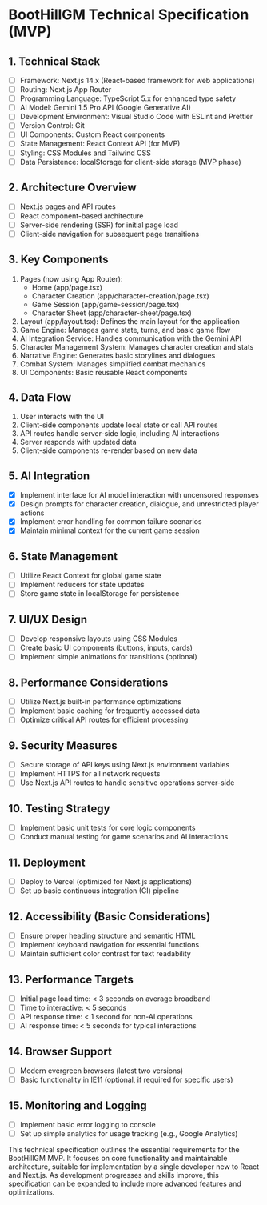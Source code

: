 # BootHillGM Technical Specification (MVP)

## 1. Technical Stack
- [ ] Framework: Next.js 14.x (React-based framework for web applications)
- [ ] Routing: Next.js App Router
- [ ] Programming Language: TypeScript 5.x for enhanced type safety
- [ ] AI Model: Gemini 1.5 Pro API (Google Generative AI)
- [ ] Development Environment: Visual Studio Code with ESLint and Prettier
- [ ] Version Control: Git
- [ ] UI Components: Custom React components
- [ ] State Management: React Context API (for MVP)
- [ ] Styling: CSS Modules and Tailwind CSS
- [ ] Data Persistence: localStorage for client-side storage (MVP phase)

## 2. Architecture Overview
- [ ] Next.js pages and API routes
- [ ] React component-based architecture
- [ ] Server-side rendering (SSR) for initial page load
- [ ] Client-side navigation for subsequent page transitions

## 3. Key Components
1. Pages (now using App Router):
   - Home (app/page.tsx)
   - Character Creation (app/character-creation/page.tsx)
   - Game Session (app/game-session/page.tsx)
   - Character Sheet (app/character-sheet/page.tsx)
2. Layout (app/layout.tsx): Defines the main layout for the application
3. Game Engine: Manages game state, turns, and basic game flow
4. AI Integration Service: Handles communication with the Gemini API
5. Character Management System: Manages character creation and stats
6. Narrative Engine: Generates basic storylines and dialogues
7. Combat System: Manages simplified combat mechanics
8. UI Components: Basic reusable React components

## 4. Data Flow
1. User interacts with the UI
2. Client-side components update local state or call API routes
3. API routes handle server-side logic, including AI interactions
4. Server responds with updated data
5. Client-side components re-render based on new data

## 5. AI Integration
- [x] Implement interface for AI model interaction with uncensored responses
- [x] Design prompts for character creation, dialogue, and unrestricted player actions
- [x] Implement error handling for common failure scenarios
- [x] Maintain minimal context for the current game session

## 6. State Management
- [ ] Utilize React Context for global game state
- [ ] Implement reducers for state updates
- [ ] Store game state in localStorage for persistence

## 7. UI/UX Design
- [ ] Develop responsive layouts using CSS Modules
- [ ] Create basic UI components (buttons, inputs, cards)
- [ ] Implement simple animations for transitions (optional)

## 8. Performance Considerations
- [ ] Utilize Next.js built-in performance optimizations
- [ ] Implement basic caching for frequently accessed data
- [ ] Optimize critical API routes for efficient processing

## 9. Security Measures
- [ ] Secure storage of API keys using Next.js environment variables
- [ ] Implement HTTPS for all network requests
- [ ] Use Next.js API routes to handle sensitive operations server-side

## 10. Testing Strategy
- [ ] Implement basic unit tests for core logic components
- [ ] Conduct manual testing for game scenarios and AI interactions

## 11. Deployment
- [ ] Deploy to Vercel (optimized for Next.js applications)
- [ ] Set up basic continuous integration (CI) pipeline

## 12. Accessibility (Basic Considerations)
- [ ] Ensure proper heading structure and semantic HTML
- [ ] Implement keyboard navigation for essential functions
- [ ] Maintain sufficient color contrast for text readability

## 13. Performance Targets
- [ ] Initial page load time: < 3 seconds on average broadband
- [ ] Time to interactive: < 5 seconds
- [ ] API response time: < 1 second for non-AI operations
- [ ] AI response time: < 5 seconds for typical interactions

## 14. Browser Support
- [ ] Modern evergreen browsers (latest two versions)
- [ ] Basic functionality in IE11 (optional, if required for specific users)

## 15. Monitoring and Logging
- [ ] Implement basic error logging to console
- [ ] Set up simple analytics for usage tracking (e.g., Google Analytics)

This technical specification outlines the essential requirements for the BootHillGM MVP. It focuses on core functionality and maintainable architecture, suitable for implementation by a single developer new to React and Next.js. As development progresses and skills improve, this specification can be expanded to include more advanced features and optimizations.